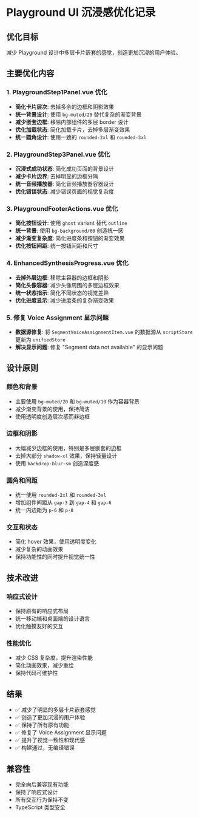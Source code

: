 # Playground UI 沉浸感优化记录

## 优化目标
减少 Playground 设计中多层卡片嵌套的感觉，创造更加沉浸的用户体验。

## 主要优化内容

### 1. PlaygroundStep1Panel.vue 优化
- **简化卡片层次**: 去掉多余的边框和阴影效果
- **统一背景设计**: 使用 `bg-muted/20` 替代复杂的渐变背景
- **减少嵌套边框**: 移除内部组件的多层 border 设计
- **优化加载状态**: 简化加载卡片，去掉多层渐变效果
- **统一圆角设计**: 使用一致的 `rounded-2xl` 和 `rounded-3xl`

### 2. PlaygroundStep3Panel.vue 优化  
- **沉浸式成功状态**: 简化成功页面的背景设计
- **减少卡片边界**: 去掉明显的边框分隔
- **统一音频播放器**: 简化音频播放器容器设计
- **优化错误状态**: 减少错误页面的视觉复杂度

### 3. PlaygroundFooterActions.vue 优化
- **简化按钮设计**: 使用 `ghost` variant 替代 `outline`
- **统一背景**: 使用 `bg-background/60` 创造统一感
- **减少渐变复杂度**: 简化进度条和按钮的渐变效果
- **优化按钮间距**: 统一按钮间距和尺寸

### 4. EnhancedSynthesisProgress.vue 优化
- **去掉外层边框**: 移除主容器的边框和阴影
- **简化头像容器**: 减少头像周围的多层边框效果
- **统一状态指示**: 简化不同状态的视觉差异
- **优化进度显示**: 减少进度条的复杂渐变效果

### 5. 修复 Voice Assignment 显示问题
- **数据源修复**: 将 `SegmentVoiceAssignmentItem.vue` 的数据源从 `scriptStore` 更新为 `unifiedStore`
- **解决显示问题**: 修复 "Segment data not available" 的显示问题

## 设计原则

### 颜色和背景
- 主要使用 `bg-muted/20` 和 `bg-muted/10` 作为容器背景
- 减少渐变背景的使用，保持简洁
- 使用透明度创造层次感而非边框

### 边框和阴影
- 大幅减少边框的使用，特别是多层嵌套的边框
- 去掉大部分 `shadow-xl` 效果，保持轻量设计
- 使用 `backdrop-blur-sm` 创造深度感

### 圆角和间距
- 统一使用 `rounded-2xl` 和 `rounded-3xl`
- 增加组件间距从 `gap-3` 到 `gap-4` 和 `gap-6`
- 统一内边距为 `p-6` 和 `p-8`

### 交互和状态
- 简化 hover 效果，使用透明度变化
- 减少复杂的动画效果
- 保持功能性的同时提升视觉统一性

## 技术改进

### 响应式设计
- 保持原有的响应式布局
- 统一移动端和桌面端的设计语言
- 优化触摸友好的交互

### 性能优化
- 减少 CSS 复杂度，提升渲染性能
- 简化动画效果，减少重绘
- 保持代码可维护性

## 结果
- ✅ 减少了明显的多层卡片嵌套感觉
- ✅ 创造了更加沉浸的用户体验
- ✅ 保持了所有原有功能
- ✅ 修复了 Voice Assignment 显示问题
- ✅ 提升了视觉一致性和现代感
- ✅ 构建通过，无编译错误

## 兼容性
- 完全向后兼容现有功能
- 保持了响应式设计
- 所有交互行为保持不变
- TypeScript 类型安全 